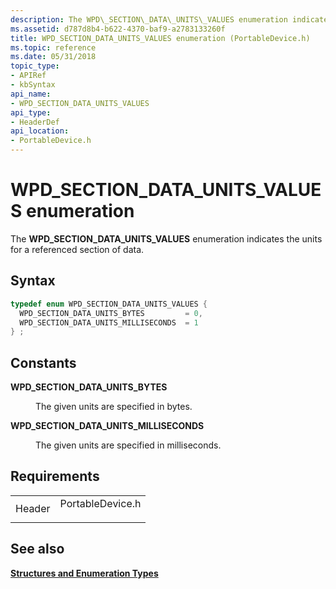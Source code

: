 ```yaml
---
description: The WPD\_SECTION\_DATA\_UNITS\_VALUES enumeration indicates the units for a referenced section of data.
ms.assetid: d787d8b4-b622-4370-baf9-a2783133260f
title: WPD_SECTION_DATA_UNITS_VALUES enumeration (PortableDevice.h)
ms.topic: reference
ms.date: 05/31/2018
topic_type: 
- APIRef
- kbSyntax
api_name: 
- WPD_SECTION_DATA_UNITS_VALUES
api_type: 
- HeaderDef
api_location: 
- PortableDevice.h
---
```


# WPD\_SECTION\_DATA\_UNITS\_VALUES enumeration

The **WPD\_SECTION\_DATA\_UNITS\_VALUES** enumeration indicates the units for a referenced section of data.

## Syntax


```C++
typedef enum WPD_SECTION_DATA_UNITS_VALUES { 
  WPD_SECTION_DATA_UNITS_BYTES         = 0,
  WPD_SECTION_DATA_UNITS_MILLISECONDS  = 1
} ;
```



## Constants

<dl> <dt>

<span id="WPD_SECTION_DATA_UNITS_BYTES"></span><span id="wpd_section_data_units_bytes"></span>**WPD\_SECTION\_DATA\_UNITS\_BYTES**
</dt> <dd>

The given units are specified in bytes.

</dd> <dt>

<span id="WPD_SECTION_DATA_UNITS_MILLISECONDS"></span><span id="wpd_section_data_units_milliseconds"></span>**WPD\_SECTION\_DATA\_UNITS\_MILLISECONDS**
</dt> <dd>

The given units are specified in milliseconds.

</dd> </dl>

## Requirements



|                   |                                                                                             |
|-------------------|---------------------------------------------------------------------------------------------|
| Header<br/> | <dl> <dt>PortableDevice.h</dt> </dl> |



## See also

<dl> <dt>

[**Structures and Enumeration Types**](structures-and-enumeration-types.md)
</dt> </dl>

 

 




